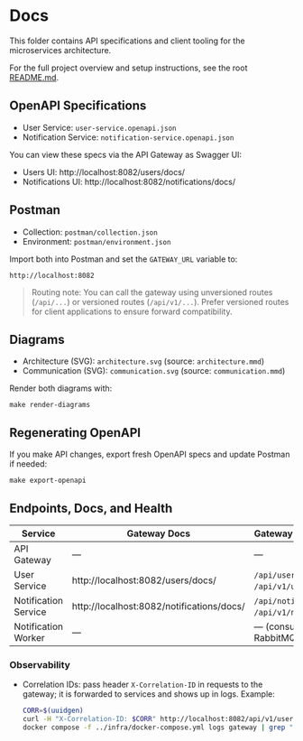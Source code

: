 # Docs

This folder contains API specifications and client tooling for the microservices architecture.

For the full project overview and setup instructions, see the root [README.md](../README.md).

## OpenAPI Specifications
- User Service: `user-service.openapi.json`
- Notification Service: `notification-service.openapi.json`

You can view these specs via the API Gateway as Swagger UI:
- Users UI: http://localhost:8082/users/docs/
- Notifications UI: http://localhost:8082/notifications/docs/

## Postman
- Collection: `postman/collection.json`
- Environment: `postman/environment.json`

Import both into Postman and set the `GATEWAY_URL` variable to:
```
http://localhost:8082
```

> Routing note: You can call the gateway using unversioned routes (`/api/...`) or versioned routes (`/api/v1/...`). Prefer versioned routes for client applications to ensure forward compatibility.

## Diagrams

- Architecture (SVG): `architecture.svg` (source: `architecture.mmd`)
- Communication (SVG): `communication.svg` (source: `communication.mmd`)

Render both diagrams with:
```
make render-diagrams
```

## Regenerating OpenAPI
If you make API changes, export fresh OpenAPI specs and update Postman if needed:
```
make export-openapi
```

## Endpoints, Docs, and Health

| Service              | Gateway Docs                         | Gateway API (primary)                    | Direct URL              | Health/Readiness           |
|----------------------|--------------------------------------|------------------------------------------|-------------------------|----------------------------|
| API Gateway          | —                                    | —                                        | http://localhost:8082   | GET `/health`              |
| User Service         | http://localhost:8082/users/docs/    | `/api/users` (or `/api/v1/users`)        | http://localhost:8080   | GET `/ready`               |
| Notification Service | http://localhost:8082/notifications/docs/ | `/api/notifications` (or `/api/v1/notifications`) | http://localhost:8081   | GET `/ready`               |
| Notification Worker  | —                                    | — (consumes RabbitMQ events)             | —                       | via container status/logs  |

### Observability
- Correlation IDs: pass header `X-Correlation-ID` in requests to the gateway; it is forwarded to services and shows up in logs. Example:
  ```bash
  CORR=$(uuidgen)
  curl -H "X-Correlation-ID: $CORR" http://localhost:8082/api/v1/users/health || true
  docker compose -f ../infra/docker-compose.yml logs gateway | grep "$CORR"
  ```
